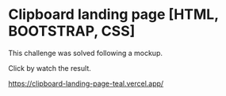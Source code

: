 # Clipboard landing page [HTML, BOOTSTRAP, CSS]
This challenge was solved following a mockup.

Click by watch the result.

https://clipboard-landing-page-teal.vercel.app/
